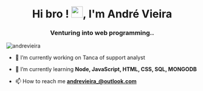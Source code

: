 <h1 align="center">Hi bro ! <img src="https://raw.githubusercontent.com/kaueMarques/kaueMarques/master/hi.gif" width="30px">, I'm André Vieira</h1>
<h3 align="center">Venturing into web programming..</h3>
<p align="left"> <img src="https://komarev.com/ghpvc/?username=dehvieira" alt="andrevieira" /> </p>

- 🔭 I’m currently working on Tanca of support analyst

- 🌱 I’m currently learning **Node, JavaScript, HTML, CSS, SQL, MONGODB**

- 📫 How to reach me **andrevieira_@outlook.com**
